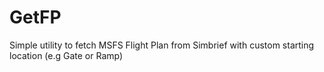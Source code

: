 # GetFP
Simple utility to fetch MSFS Flight Plan from Simbrief with custom starting location (e.g Gate or Ramp)

